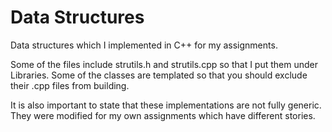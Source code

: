# Data Structures
Data structures which I implemented in C++ for my assignments.

Some of the files include strutils.h and strutils.cpp so that I put them under Libraries.
Some of the classes are templated so that you should exclude their .cpp files from building.

It is also important to state that these implementations are not fully generic.
They were modified for my own assignments which have different stories.
